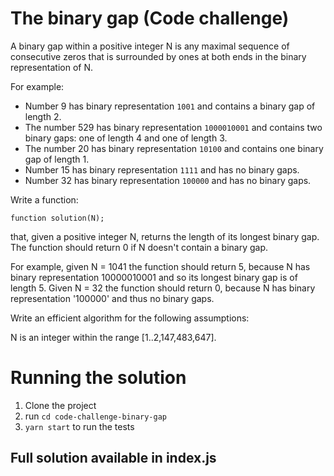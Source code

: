 # The binary gap (Code challenge)

A binary gap within a positive integer N is any maximal sequence of consecutive zeros that is surrounded by ones at both ends in the binary representation of N.

For example:

- Number 9 has binary representation `1001` and contains a binary gap of length 2.
- The number 529 has binary representation `1000010001` and contains two binary gaps: one of length 4 and one of length 3.
- The number 20 has binary representation `10100` and contains one binary gap of length 1.
- Number 15 has binary representation `1111` and has no binary gaps.
- Number 32 has binary representation `100000` and has no binary gaps.

Write a function:

`function solution(N);`

that, given a positive integer N, returns the length of its longest binary gap. The function should return 0 if N doesn't contain a binary gap.

For example, given N = 1041 the function should return 5, because N has binary representation 10000010001 and so its longest binary gap is of length 5. Given N = 32 the function should return 0, because N has binary representation '100000' and thus no binary gaps.

Write an efficient algorithm for the following assumptions:

N is an integer within the range [1..2,147,483,647].

# Running the solution

1. Clone the project
2. run `cd code-challenge-binary-gap`
3. `yarn start` to run the tests


## Full solution available in index.js 


